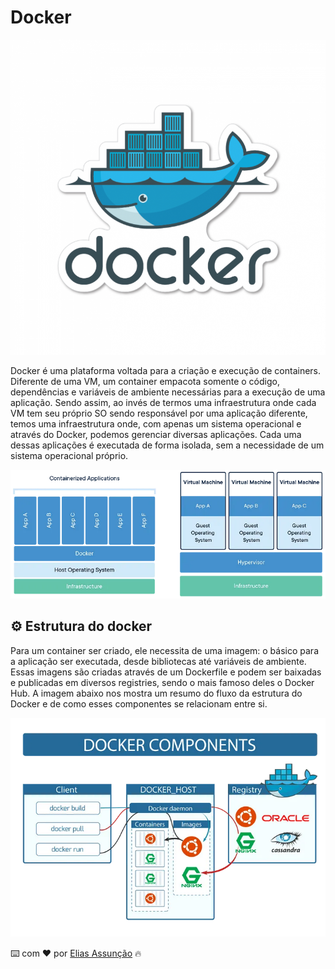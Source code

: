 # Docker

![ID](./Imagens/docker.png)

Docker é uma plataforma voltada para a criação e execução de containers. Diferente de uma VM, um container empacota somente o código, dependências e variáveis de ambiente necessárias para a execução de uma aplicação. Sendo assim, ao invés de termos uma infraestrutura onde cada VM tem seu próprio SO sendo responsável por uma aplicação diferente, temos uma infraestrutura onde, com apenas um sistema operacional e através do Docker, podemos gerenciar diversas aplicações. Cada uma dessas aplicações é executada de forma isolada, sem a necessidade de um sistema operacional próprio.

![vm](./Imagens/containerxvm.png)

## ⚙️ Estrutura do docker

Para um container ser criado, ele necessita de uma imagem: o básico para a aplicação ser executada, desde bibliotecas até variáveis de ambiente. Essas imagens são criadas através de um Dockerfile e podem ser baixadas e publicadas em diversos registries, sendo o mais famoso deles o Docker Hub. A imagem abaixo nos mostra um resumo do fluxo da estrutura do Docker e de como esses componentes se relacionam entre si.

![estrutura](./Imagens/estrutura.png)








⌨️ com ❤️ por [Elias Assunção](https://github.com/Hooligam) 🔥